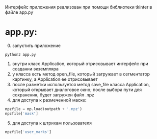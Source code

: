 Интерфейс приложения реализован при помощи библиотеки tkinter в файле app.py
# app.py:
0) запустить приложение
```shell
python3 app.py
```
1) внутри класс Application, который отрисовывает интерфейс при создании экземпляра
2) у класса есть метод open_file, который загружает в сегментатор картинку, а Application ее отрисовывает
3) после разметки используется метод save_file класса Application, который открывает диалоговое окно; после выбора пути для сохранения, будет загружен файл .npz
4) для доступа к размеченной маске:
```python
npzfile = np.load(outpath + '.npz')
npzfile['mask']
```

5) для доступа к штрихам пользователя
```python
npzfile['user_marks']
```
